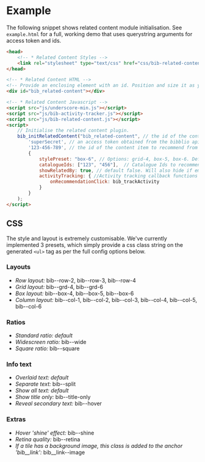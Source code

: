 # Example

The following snippet shows related content module initialisation. See `example.html` for a full, working demo that uses querystring arguments for access token and ids.

```html
<head>
    <!-- * Related Content Styles -->
    <link rel="stylesheet" type="text/css" href="css/bib-related-content.css">
</head>

<!-- * Related Content HTML -->
<!-- Provide an enclosing element with an id. Position and size it as you wish. -->
<div id="bib_related-content"></div>

<!-- * Related Content Javascript -->
<script src="js/underscore-min.js"></script>
<script src="js/bib-activity-tracker.js"></script>
<script src="js/bib-related-content.js"></script>
<script>
    // Initialise the related content plugin.
    bib_initRelatedContent("bib_related-content", // the id of the containing element
        'superSecret', // an access token obtained from the bibblio api
        '123-456-789', // the id of the content item to recommend from
        {
            stylePreset: "box-6", // Options: grid-4, box-5, box-6. Default: box-6,
            catalogueIds: ["123", "456"],  // Catalogue Ids to recommend from. Default: same catalogue as source content item
            showRelatedBy: true, // default false. Will also hide if empty, even if true
            activityTracking: { //Activity tracking callback functions
                onRecommendationClick: bib_trackActivity
            }
        }
    ); 
</script>
```

## CSS

The style and layout is extremely customisable. We've currently implemented 3 presets, which simply provide a css class string on the generated `<ul>` tag as per the full config options below.

### Layouts
* _Row layout:_ bib--row-2, bib--row-3, bib--row-4
* _Grid layout:_ bib--grd-4, bib--grd-6
* _Box layout:_ bib--box-4, bib--box-5, bib--box-6
* _Column layout:_ bib--col-1, bib--col-2, bib--col-3, bib--col-4, bib--col-5, bib--col-6

### Ratios
* _Standard ratio:_ _default_
* _Widescreen ratio:_ bib--wide
* _Square ratio:_ bib--square

### Info text
* _Overlaid text:_ _default_
* _Separate text:_ bib--split
* _Show all text:_ _default_
* _Show title only:_ bib--title-only
* _Reveal secondary text:_ bib--hover

### Extras
* _Hover 'shine' effect:_ bib--shine
* _Retina quality:_ bib--retina
* _If a tile has a background image, this class is added to the anchor 'bib__link':_ bib__link--image
